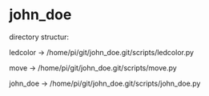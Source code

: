 # john_doe

directory structur:

ledcolor -> /home/pi/git/john_doe.git/scripts/ledcolor.py

move     -> /home/pi/git/john_doe.git/scripts/move.py

john_doe -> /home/pi/git/john_doe.git/scripts/john_doe.py

